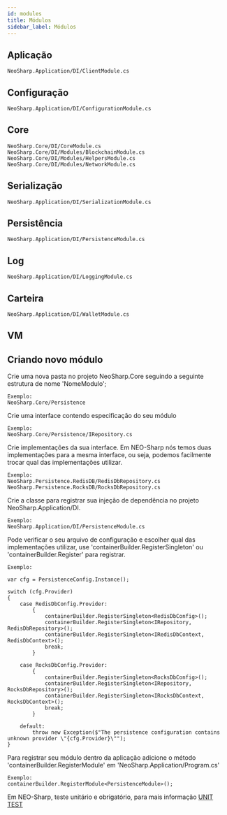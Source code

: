 ```yaml
---
id: modules
title: Módulos
sidebar_label: Módulos
---
```


## Aplicação

```
NeoSharp.Application/DI/ClientModule.cs
```

## Configuração

```
NeoSharp.Application/DI/ConfigurationModule.cs
```

## Core

```
NeoSharp.Core/DI/CoreModule.cs
NeoSharp.Core/DI/Modules/BlockchainModule.cs
NeoSharp.Core/DI/Modules/HelpersModule.cs
NeoSharp.Core/DI/Modules/NetworkModule.cs
```

## Serialização

```
NeoSharp.Application/DI/SerializationModule.cs
```

## Persistência

```
NeoSharp.Application/DI/PersistenceModule.cs
```

## Log

```
NeoSharp.Application/DI/LoggingModule.cs
```

## Carteira

```
NeoSharp.Application/DI/WalletModule.cs
```

## VM

## Criando novo módulo

Crie uma nova pasta no projeto NeoSharp.Core seguindo a seguinte estrutura de nome 'NomeModulo';

```
Exemplo:
NeoSharp.Core/Persistence
```

Crie uma interface contendo especificação do seu módulo

```
Exemplo:
NeoSharp.Core/Persistence/IRepository.cs
```

Crie implementações da sua interface. Em NEO-Sharp nós temos duas implementações para a mesma interface, ou seja, podemos facilmente trocar qual das implementações utilizar.

```
Exemplo:
NeoSharp.Persistence.RedisDB/RedisDbRepository.cs
NeoSharp.Persistence.RocksDB/RocksDbRepository.cs
```

Crie a classe para registrar sua injeção de dependência no projeto NeoSharp.Application/DI.

```
Exemplo:
NeoSharp.Application/DI/PersistenceModule.cs
```

Pode verificar o seu arquivo de configuração e escolher qual das implementações utilizar, use 'containerBuilder.RegisterSingleton' ou  'containerBuilder.Register' para registrar.

```
Exemplo:

var cfg = PersistenceConfig.Instance();

switch (cfg.Provider)
{
    case RedisDbConfig.Provider:
        {
            containerBuilder.RegisterSingleton<RedisDbConfig>();
            containerBuilder.RegisterSingleton<IRepository, RedisDbRepository>();
            containerBuilder.RegisterSingleton<IRedisDbContext, RedisDbContext>();
            break;
        }

    case RocksDbConfig.Provider:
        {
            containerBuilder.RegisterSingleton<RocksDbConfig>();
            containerBuilder.RegisterSingleton<IRepository, RocksDbRepository>();
            containerBuilder.RegisterSingleton<IRocksDbContext, RocksDbContext>();
            break;
        }

    default:
        throw new Exception($"The persistence configuration contains unknown provider \"{cfg.Provider}\"");
}
```

Para registrar seu módulo dentro da aplicação adicione o método 'containerBuilder.RegisterModule' em 'NeoSharp.Application/Program.cs'

```
Exemplo:
containerBuilder.RegisterModule<PersistenceModule>();
```

Em NEO-Sharp, teste unitário e obrigatório, para mais informação [UNIT TEST](unit_test)